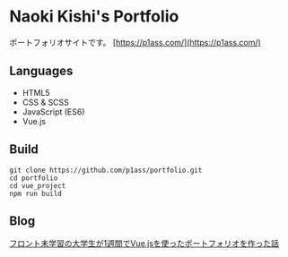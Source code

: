 # Naoki Kishi's Portfolio
ポートフォリオサイトです。
[https://p1ass.com/](https://p1ass.com/)

## Languages
- HTML5
- CSS & SCSS
- JavaScript (ES6)
- Vue.js

## Build
```
git clone https://github.com/p1ass/portfolio.git
cd portfolio
cd vue_project
npm run build
```

## Blog

[フロント未学習の大学生が1週間でVue.jsを使ったポートフォリオを作った話](https://qiita.com/p1ass/items/a01578b782f17f573510)
